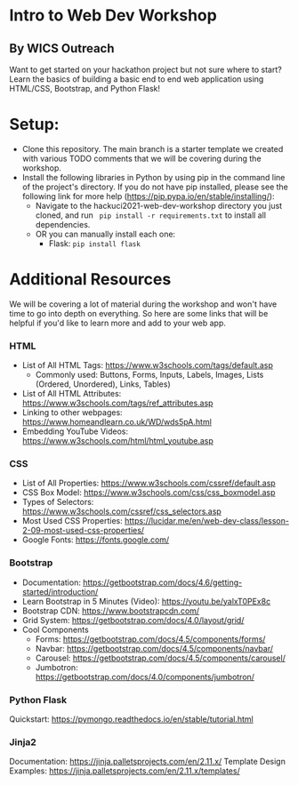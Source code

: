 # Intro to Web Dev Workshop
## By WICS Outreach
Want to get started on your hackathon project but not sure where to start?  
Learn the basics of building a basic end to end web application using HTML/CSS, Bootstrap, and Python Flask!

# Setup: 
- Clone this repository. The main branch is a starter template we created with various TODO comments that we will be covering during the workshop.
- Install the following libraries in Python by using pip in the command line of the project's directory. If you do not have pip installed, please see the following link for more help (https://pip.pypa.io/en/stable/installing/):
    - Navigate to the hackuci2021-web-dev-workshop directory you just cloned, and run ``` pip install -r requirements.txt``` to install all dependencies.
    - OR you can manually install each one: 
        - Flask: ```pip install flask```

# Additional Resources
We will be covering a lot of material during the workshop and won't have time to go into depth on everything. So here are some links that will be helpful if you'd like to learn more and add to your web app. 

### HTML
- List of All HTML Tags: https://www.w3schools.com/tags/default.asp
  - Commonly used: Buttons, Forms, Inputs, Labels, Images, Lists (Ordered, Unordered), Links, Tables)
- List of All HTML Attributes: https://www.w3schools.com/tags/ref_attributes.asp
- Linking to other webpages: https://www.homeandlearn.co.uk/WD/wds5pA.html
- Embedding YouTube Videos: https://www.w3schools.com/html/html_youtube.asp

### CSS
- List of All Properties: https://www.w3schools.com/cssref/default.asp
- CSS Box Model: https://www.w3schools.com/css/css_boxmodel.asp
- Types of Selectors: https://www.w3schools.com/cssref/css_selectors.asp
- Most Used CSS Properties: https://lucidar.me/en/web-dev-class/lesson-2-09-most-used-css-properties/
- Google Fonts: https://fonts.google.com/

### Bootstrap
- Documentation: https://getbootstrap.com/docs/4.6/getting-started/introduction/
- Learn Bootstrap in 5 Minutes (Video): https://youtu.be/yalxT0PEx8c
- Bootstrap CDN: https://www.bootstrapcdn.com/
- Grid System: https://getbootstrap.com/docs/4.0/layout/grid/
- Cool Components
  - Forms: https://getbootstrap.com/docs/4.5/components/forms/
  - Navbar: https://getbootstrap.com/docs/4.5/components/navbar/
  - Carousel: https://getbootstrap.com/docs/4.5/components/carousel/
  - Jumbotron: https://getbootstrap.com/docs/4.0/components/jumbotron/

### Python Flask
Quickstart: https://pymongo.readthedocs.io/en/stable/tutorial.html

### Jinja2
Documentation: https://jinja.palletsprojects.com/en/2.11.x/
Template Design Examples: https://jinja.palletsprojects.com/en/2.11.x/templates/

